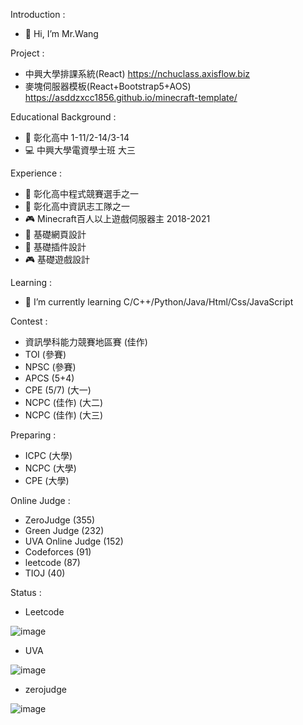 Introduction :
- 👋 Hi, I’m Mr.Wang

Project :
- 中興大學排課系統(React) https://nchuclass.axisflow.biz
- 麥塊伺服器模板(React+Bootstrap5+AOS) https://asddzxcc1856.github.io/minecraft-template/


Educational Background :                                                      
- 🥇 彰化高中 1-11/2-14/3-14                                               
- 💻 中興大學電資學士班 大三

Experience :
- 🥉 彰化高中程式競賽選手之一
- 🥇 彰化高中資訊志工隊之一
- 🎮 Minecraft百人以上遊戲伺服器主 2018-2021
- 📄 基礎網頁設計
- 💼 基礎插件設計
- 🎮 基礎遊戲設計

Learning : 
- 🌱 I’m currently learning C/C++/Python/Java/Html/Css/JavaScript

Contest :
- 資訊學科能力競賽地區賽 (佳作)
- TOI  (參賽)
- NPSC (參賽)
- APCS (5+4) 
- CPE  (5/7)  (大一)
- NCPC (佳作)  (大二)
- NCPC (佳作)  (大三)

Preparing :
- ICPC (大學)
- NCPC (大學)
- CPE  (大學)

Online Judge :
- ZeroJudge (355) 
- Green Judge (232)
- UVA Online Judge (152)
- Codeforces (91)
- leetcode (87)
- TIOJ (40)

Status :
- Leetcode

![image](https://user-images.githubusercontent.com/59413200/184604211-68e41796-6106-4e96-905c-a8188ae6397f.png)


- UVA

![image](https://user-images.githubusercontent.com/59413200/184604286-b5d386a7-4980-4065-8a5a-e5d6ca8956b9.png)

- zerojudge

![image](https://user-images.githubusercontent.com/59413200/184604656-e0c1ae4b-47eb-4329-969c-7bc74a7e7467.png)

